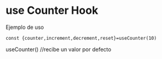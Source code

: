# use Counter Hook


Ejemplo de uso


```
const {counter,increment,decrement,reset}=useCounter(10)
```
useCounter() //recibe un valor por defecto